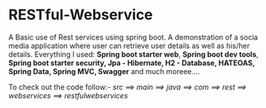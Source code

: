 # RESTful-Webservice
A Basic use of Rest services using spring boot.
A demonstration of a socia media application where user can retrieve user details as well as his/her details.
Everything I used:
**Spring boot starter web**,
**Spring boot dev tools**,
**Spring boot starter security,
Jpa - Hibernate,
H2 - Database,
HATEOAS,
Spring Data,
Spring MVC,
Swagger** and much moreee....

To check out the code follow:-
*src* ==> *main ==> java ==> com ==> rest ==> webservices ==> restfulwebservices*
